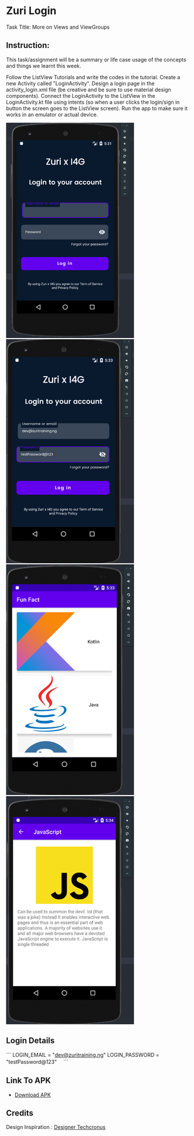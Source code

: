# Zuri Login
 Task Title: More on Views and ViewGroups

## Instruction:
 This task/assignment will be a summary or life case usage of the concepts and things we learnt this week.

 Follow the ListView Tutorials and write the codes in the tutorial.
 Create a new Activity called "LoginActivity".
 Design a login page in the activity_login.xml file (be creative and be sure to use material design components).
 Connect the LoginActivity to the ListView in the LoginActivity.kt file using intents (so when a user clicks the login/sign in button the screen goes to the ListView screen).
 Run the app to make sure it works in an emulator or actual device.

<img src="zuri_a.png" width="350" title="Login Screen"> <img src="zuri_b.png" width="350" title="Login Screen 2">
<img src="zuri_main.png" width="350" title="Main Screen"> <img src="zuri_details.png" width="350" title="Details Screen">

## Login Details
 \```
    LOGIN_EMAIL = "dev@zuritraining.ng"
    LOGIN_PASSWORD = "testPassword@123"
　\```

## Link To APK
 * [Download APK](https://github.com/chydee/Hello-Zuri/releases/tag/v1.0)

## Credits

 Design Inspiration : [Designer Techcronus](https://www.uplabs.com/posts/login-and-registration-b8c7cf78-3eac-4af8-a57b-560cb5356cc5)